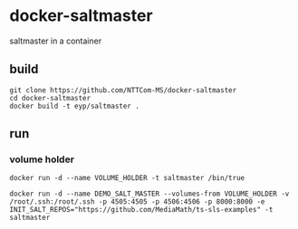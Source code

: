 # docker-saltmaster

saltmaster in a container

## build

```
git clone https://github.com/NTTCom-MS/docker-saltmaster
cd docker-saltmaster
docker build -t eyp/saltmaster .
```

## run

### volume holder

```
docker run -d --name VOLUME_HOLDER -t saltmaster /bin/true
```

```
docker run -d --name DEMO_SALT_MASTER --volumes-from VOLUME_HOLDER -v /root/.ssh:/root/.ssh -p 4505:4505 -p 4506:4506 -p 8000:8000 -e INIT_SALT_REPOS="https://github.com/MediaMath/ts-sls-examples" -t saltmaster
```
